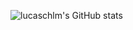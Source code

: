 ![lucaschlm's GitHub stats](https://github-readme-stats.vercel.app/api?username=lucaschlm&show_icons=true&theme=tokyonight&count_private=true&hide=stars)

<!-- [![Top Langs](https://github-readme-stats.vercel.app/api/top-langs/?username=lucaschlm)](https://github.com/anuraghazra/github-readme-stats) -->

